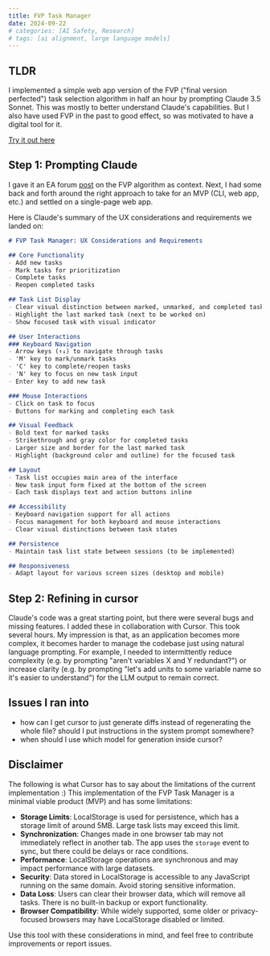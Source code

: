 ```yaml
---
title: FVP Task Manager
date: 2024-09-22
# categories: [AI Safety, Research]
# tags: [ai alignment, large language models]
---
```


## TLDR
I implemented a simple web app version of the FVP ("final version perfected") task selection algorithm in half an hour by prompting Claude 3.5 Sonnet.
This was mostly to better understand Claude's capabilities. 
But I also have used FVP in the past to good effect, so was motivated to have a digital tool for it.

[Try it out here](/static/fvp/fvp.html)

## Step 1: Prompting Claude
I gave it an EA forum [post](https://forum.effectivealtruism.org/posts/dGmqqqf5kAyqQC3bS/final-version-perfected-an-underused-execution-algorithm) on the FVP algorithm as context. Next, I had some back and forth around the right approach to take for an MVP (CLI, web app, etc.) and settled on a single-page web app.

Here is Claude's summary of the UX considerations and requirements we landed on:

```markdown
# FVP Task Manager: UX Considerations and Requirements

## Core Functionality
- Add new tasks
- Mark tasks for prioritization
- Complete tasks
- Reopen completed tasks

## Task List Display
- Clear visual distinction between marked, unmarked, and completed tasks
- Highlight the last marked task (next to be worked on)
- Show focused task with visual indicator

## User Interactions
### Keyboard Navigation
- Arrow keys (↑↓) to navigate through tasks
- 'M' key to mark/unmark tasks
- 'C' key to complete/reopen tasks
- 'N' key to focus on new task input
- Enter key to add new task

### Mouse Interactions
- Click on task to focus
- Buttons for marking and completing each task

## Visual Feedback
- Bold text for marked tasks
- Strikethrough and gray color for completed tasks
- Larger size and border for the last marked task
- Highlight (background color and outline) for the focused task

## Layout
- Task list occupies main area of the interface
- New task input form fixed at the bottom of the screen
- Each task displays text and action buttons inline

## Accessibility
- Keyboard navigation support for all actions
- Focus management for both keyboard and mouse interactions
- Clear visual distinctions between task states

## Persistence
- Maintain task list state between sessions (to be implemented)

## Responsiveness
- Adapt layout for various screen sizes (desktop and mobile)
```

## Step 2: Refining in cursor
Claude's code was a great starting point, but there were several bugs and missing features. 
I added these in collaboration with Cursor.
This took several hours.
My impression is that, as an application becomes more complex, it becomes harder to manage the codebase just using natural language prompting. 
For example, I needed to intermittently reduce complexity (e.g. by prompting "aren't variables X and Y redundant?") or increase clarity (e.g. by prompting "let's add units to some variable name so it's easier to understand") for the LLM output to remain correct.

## Issues I ran into
- how can I get cursor to just generate diffs instead of regenerating the whole file? should I put instructions in the system prompt somewhere?
- when should I use which model for generation inside cursor?

## Disclaimer
The following is what Cursor has to say about the limitations of the current implementation :)
This implementation of the FVP Task Manager is a minimal viable product (MVP) and has some limitations:

- **Storage Limits**: LocalStorage is used for persistence, which has a storage limit of around 5MB. Large task lists may exceed this limit.
- **Synchronization**: Changes made in one browser tab may not immediately reflect in another tab. The app uses the `storage` event to sync, but there could be delays or race conditions.
- **Performance**: LocalStorage operations are synchronous and may impact performance with large datasets.
- **Security**: Data stored in LocalStorage is accessible to any JavaScript running on the same domain. Avoid storing sensitive information.
- **Data Loss**: Users can clear their browser data, which will remove all tasks. There is no built-in backup or export functionality.
- **Browser Compatibility**: While widely supported, some older or privacy-focused browsers may have LocalStorage disabled or limited.

Use this tool with these considerations in mind, and feel free to contribute improvements or report issues.
